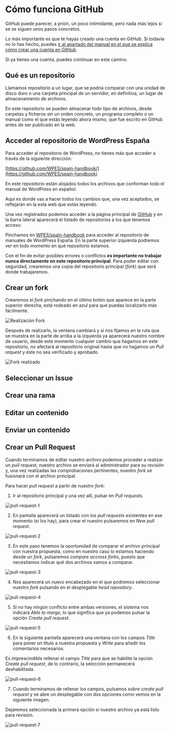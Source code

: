 # Cómo funciona GitHub

GitHub puede parecer, a priori, un poco intimidante, pero nada más lejos si se se siguen unos pasos concretos.

Lo más importante es que te hayas creado una cuenta en GitHub. Si todavía no lo has hecho, puedes [ir al apartado del manual en el que se explica cómo crear una cuenta en GitHub](https://es.wordpress.org/team/handbook/manuales/github/crear/).

Si ya tienes una cuenta, puedes continuar en este camino.

## Qué es un repositorio

Llamamos repositorio a un lugar, que se podría comparar con una unidad de disco duro o una carpeta principal de un servidor, en definitiva, un lugar de almacenamiento de archivos.

En este repositorio se pueden almacenar todo tipo de archivos, desde carpetas y ficheros sin un orden concreto, un programa completo o un manual como el que estás leyendo ahora mismo, que fue escrito en GitHub antes de ser publicado en la web.

## Acceder al repositorio de WordPress España

Para acceder al repositorio de WordPress, no tienes más que acceder a través de la siguiente dirección:

[https://github.com/WPES/spain-handbook/](https://github.com/WPES/spain-handbook)

En este repositorio están alojados todos los archivos que conforman todo el manual de WordPress en español.

Aquí es donde vas a hacer todos los cambios que, una vez aceptados, se reflejarán en la esta web que estás leyendo.

Una vez registrados podemos acceder a la página principal de [GitHub](https://github.com/) y en la barra lateral aparecerá el listado de repositorios a los que tenemos acceso.

Pinchamos en [WPES/spain-handbook](https://github.com/WPES/spain-handbook) para acceder al repositorio de manuales de WordPress España. En la parte superior izquierda podremos ver en todo momento en qué repositorio estamos.

Con el fin de evitar posibles errores o conflictos **es importante no trabajar nunca directamente en este repositorio principal**. Para poder editar con seguridad, crearemos una copia del repositorio principal (*fork*) que será donde trabajaremos.

## Crear un fork

Crearemos el *fork* pinchando en el último botón que aparece en la parte superior derecha, está rodeado en azul para que puedas localizarlo más fácilmente.

![Realización Fork](https://raw.githubusercontent.com/WPES/spain-handbook/master/manuales/github/assets/ForkCuentaPrincipal.png)

Después de realizarlo, la ventana cambiará y si nos fijamos en la ruta que se muestra en la parte de arriba a la izquierda ya aparecerá nuestro nombre de usuario, desde este momento cualquier cambio que hagamos en este repositorio, no afectará al repositorio original hasta que no hagamos un *Pull request* y éste no sea verificado y aprobado.

![Fork realizado](https://raw.githubusercontent.com/WPES/spain-handbook/master/manuales/github/assets/ForkRealizado.PNG)

## Seleccionar un Issue

## Crear una rama

## Editar un contenido

## Enviar un contenido

## Crear un Pull Request

Cuando terminamos de editar nuestro archivo podemos proceder a realizar un *pull request*, nuestro archivo se enviará al administrador para su revisión y, una vez realizadas las comprobaciones pertinentes, nuestro *fork* se fusionará con el archivo principal.

Para hacer *pull request* a partir de nuestro *fork*:

1. Ir al repositorio principal y una vez allí, pulsar en *Pull requests*.

![pull-request-1](https://raw.githubusercontent.com/WPES/spain-handbook/master/manuales/github/assets/pull-request-1.png)

2. En pantalla aparecerá un listado con los *pull requests* existentes en ese momento (si los hay), para crear el nuestro pulsaremos en *New pull request*.

![pull-request-2](https://raw.githubusercontent.com/WPES/spain-handbook/master/manuales/github/assets/pull-request-2.png)

3. En este paso tenemos la oportunidad de comparar el archivo principal con nuestra propuesta, como en nuestro caso lo estamos haciendo desde un *fork*, pulsaremos *compare accross forks*, puesto que necesitamos indicar qué dos archivos vamos a comparar.

![pull-request-3](https://raw.githubusercontent.com/WPES/spain-handbook/master/manuales/github/assets/pull-request-3.png)

4. Nos aparecerá un nuevo encabezado en el que podremos seleccionar nuestro *fork* pulsando en el desplegable *head repository*.

![pull-request-4](https://raw.githubusercontent.com/WPES/spain-handbook/master/manuales/github/assets/pull-request-4.png)

5. Si no hay ningún conflicto entre ambas versiones, el sistema nos indicará *Able to merge*, lo que significa que ya podemos pulsar la opción *Create pull request*.

![pull-request-5](https://raw.githubusercontent.com/WPES/spain-handbook/master/manuales/github/assets/pull-request-5.png)

6. En la siguiente pantalla aparecerá una ventana con los campos *Title* para poner un título a nuestra propuesta y *Write* para añadir los comentarios necesarios.

Es imprescindible rellenar el campo *Title* para que se habilite la opción *Create pull request*, de lo contrario, la selección permanecerá deshabilitada.

![pull-request-6](https://raw.githubusercontent.com/WPES/spain-handbook/master/manuales/github/assets/pull-request-6.png)

7. Cuando terminamos de rellenar los campos, pulsamos sobre *create pull request* y se abre un desplegable con dos opciones como vemos en la siguiente imagen.

Dejaremos seleccionada la primera opción si nuestro archivo ya está listo para revisión.

![pull-request-7](https://raw.githubusercontent.com/WPES/spain-handbook/master/manuales/github/assets/pull-request-7.png)


